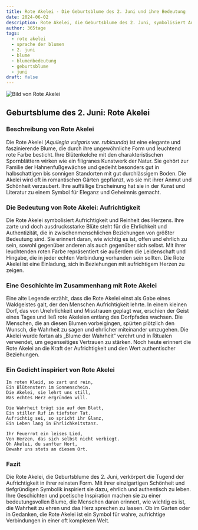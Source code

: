 ```yaml
---
title: Rote Akelei - Die Geburtsblume des 2. Juni und ihre Bedeutung
date: 2024-06-02
description: Rote Akelei, die Geburtsblume des 2. Juni, symbolisiert Aufrichtigkeit. Erfahre mehr über ihre Geschichte, Bedeutung und Symbolik in der Sprache der Blumen.
author: 365tage
tags:
  - rote akelei
  - sprache der blumen
  - 2. juni
  - blume
  - blumenbedeutung
  - geburtsblume
  - juni
draft: false
---
```


![Bild von Rote Akelei](https://cdn.pixabay.com/photo/2020/05/21/19/17/columbine-5202235_960_720.jpg#center)


## Geburtsblume des 2. Juni: Rote Akelei

### Beschreibung von Rote Akelei

Die Rote Akelei (_Aquilegia vulgaris_ var. _rubicunda_) ist eine elegante und faszinierende Blume, die durch ihre ungewöhnliche Form und leuchtend rote Farbe besticht. Ihre Blütenkelche mit den charakteristischen Spornblättern wirken wie ein filigranes Kunstwerk der Natur. Sie gehört zur Familie der Hahnenfußgewächse und gedeiht besonders gut in halbschattigen bis sonnigen Standorten mit gut durchlässigem Boden. Die Akelei wird oft in romantischen Gärten gepflanzt, wo sie mit ihrer Anmut und Schönheit verzaubert. Ihre auffällige Erscheinung hat sie in der Kunst und Literatur zu einem Symbol für Eleganz und Geheimnis gemacht.

### Die Bedeutung von Rote Akelei: Aufrichtigkeit

Die Rote Akelei symbolisiert Aufrichtigkeit und Reinheit des Herzens. Ihre zarte und doch ausdrucksstarke Blüte steht für die Ehrlichkeit und Authentizität, die in zwischenmenschlichen Beziehungen von größter Bedeutung sind. Sie erinnert daran, wie wichtig es ist, offen und ehrlich zu sein, sowohl gegenüber anderen als auch gegenüber sich selbst. Mit ihrer leuchtenden roten Farbe repräsentiert sie außerdem die Leidenschaft und Hingabe, die in jeder echten Verbindung vorhanden sein sollten. Die Rote Akelei ist eine Einladung, sich in Beziehungen mit aufrichtigem Herzen zu zeigen.

### Eine Geschichte im Zusammenhang mit Rote Akelei

Eine alte Legende erzählt, dass die Rote Akelei einst als Gabe eines Waldgeistes galt, der den Menschen Aufrichtigkeit lehrte. In einem kleinen Dorf, das von Unehrlichkeit und Misstrauen geplagt war, erschien der Geist eines Tages und ließ rote Akeleien entlang des Dorfpfades wachsen. Die Menschen, die an diesen Blumen vorbeigingen, spürten plötzlich den Wunsch, die Wahrheit zu sagen und ehrlicher miteinander umzugehen. Die Akelei wurde fortan als „Blume der Wahrheit“ verehrt und in Ritualen verwendet, um gegenseitiges Vertrauen zu stärken. Noch heute erinnert die Rote Akelei an die Kraft der Aufrichtigkeit und den Wert authentischer Beziehungen.

### Ein Gedicht inspiriert von Rote Akelei

```
Im roten Kleid, so zart und rein,  
Ein Blütenstern im Sonnenschein.  
Die Akelei, sie lehrt uns still,  
Was echtes Herz ergründen will.  

Die Wahrheit trägt sie auf dem Blatt,  
Ein stiller Ruf in tiefster Tat.  
Aufrichtig sei, so spricht ihr Glanz,  
Ein Leben lang in Ehrlichkeitstanz.  

Ihr Feuerrot ein leises Lied,  
Von Herzen, das sich selbst nicht verbiegt.  
Oh Akelei, du sanfter Hort,  
Bewahr uns stets an diesem Ort.  
```

### Fazit

Die Rote Akelei, die Geburtsblume des 2. Juni, verkörpert die Tugend der Aufrichtigkeit in ihrer reinsten Form. Mit ihrer einzigartigen Schönheit und tiefgründigen Symbolik inspiriert sie dazu, ehrlich und authentisch zu leben. Ihre Geschichten und poetische Inspiration machen sie zu einer bedeutungsvollen Blume, die Menschen daran erinnert, wie wichtig es ist, die Wahrheit zu ehren und das Herz sprechen zu lassen. Ob im Garten oder in Gedanken, die Rote Akelei ist ein Symbol für wahre, aufrichtige Verbindungen in einer oft komplexen Welt.